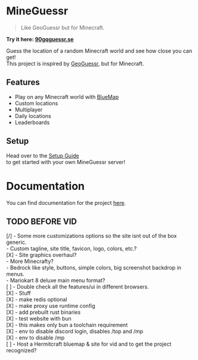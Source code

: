# MineGuessr

> Like GeoGuessr but for Minecraft.

**Try it here: [90gqguessr.se](https://90gqguessr.se)**

Guess the location of a random Minecraft world and see how close you can get!  
This project is inspired by [GeoGuessr](https://www.geoguessr.com/), but for Minecraft.  

## Features
- Play on any Minecraft world with [BlueMap](https://bluemap.bluecolored.de/)
- Custom locations
- Multiplayer
- Daily locations
- Leaderboards

## Setup

Head over to the [Setup Guide](https://docs.90gqguessr.se/guide/)  
to get started with your own MineGuessr server!  

# Documentation

You can find documentation for the project [here](https://docs.90gqguessr.se).

## TODO BEFORE VID
[/] - Some more customizations options so the site isnt out of the box generic.  
      - Custom tagline, site title, favicon, logo, colors, etc.?  
[X] - Site graphics overhaul?  
      - More Minecrafty?  
      - Bedrock like style, buttons, simple colors, big screenshot backdrop in menus.  
      - Mariokart 8 deluxe main menu format?  
[ ] - Double check all the features/ui in different browsers.  
[X] - Stuff  
      [X] - make redis optional  
      [X] - make proxy use runtime config  
      [X] - add prebuilt rust binaries  
      [X] - test website with bun  
      [X] - this makes only bun a toolchain requirement  
      [X] - env to disable discord login, disables /top and /mp    
      [X] - env to disable /mp  
[ ] - Host a Hermitcraft bluemap & site for vid and to get the project recognized?    